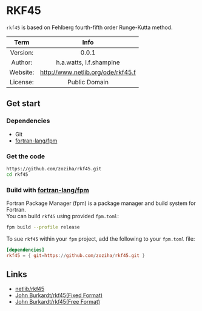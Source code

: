 # RKF45

`rkf45` is based on Fehlberg fourth-fifth order Runge-Kutta method.

|Term|Info|
|:-:|:-:|
|Version:|0.0.1|
|Author:|h.a.watts, l.f.shampine|
|Website:|http://www.netlib.org/ode/rkf45.f|
|License:|Public Domain|

## Get start

### Dependencies

- Git
- [fortran-lang/fpm](https://github.com/fortran-lang/fpm)

### Get the code

```sh
https://github.com/zoziha/rkf45.git
cd rkf45
```

### Build with [fortran-lang/fpm](https://github.com/fortran-lang/fpm)

Fortran Package Manager (fpm) is a package manager and build system for Fortran.<br>
You can build `rkf45` using provided `fpm.toml`:

```sh
fpm build --profile release
```

To sue `rkf45` within your `fpm` project, add the following to your `fpm.toml` file:

```toml
[dependencies]
rkf45 = { git=https://github.com/zoziha/rkf45.git }
```

## Links

- [netlib/rkf45](http://www.netlib.org/ode/rkf45.f)
- [John Burkardt/rkf45(Fixed Format)](https://people.math.sc.edu/Burkardt/f77_src/rkf45/rkf45.html)
- [John Burkardt/rkf45(Free Format)](https://people.math.sc.edu/Burkardt/f_src/rkf45/rkf45.html)
